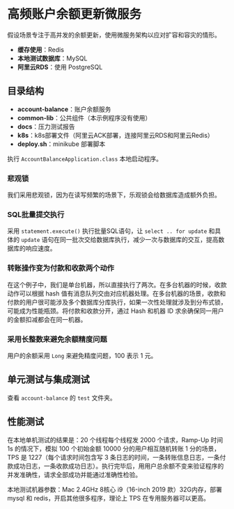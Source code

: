 # 高频账户余额更新微服务

假设场景专注于高并发的余额更新，使用微服务架构以应对扩容和容灾的情形。

- **缓存使用**：Redis
- **本地测试数据库**：MySQL
- **阿里云RDS**：使用 PostgreSQL

## 目录结构

- **account-balance**：账户余额服务
- **common-lib**：公共组件（本示例程序没有使用）
- **docs**：压力测试报告
- **k8s**：k8s部署文件（阿里云ACK部署，连接阿里云RDS和阿里云Redis）
- **deploy.sh**：minikube 部署脚本

执行 `AccountBalanceApplication.class` 本地启动程序。

### 悲观锁

我们采用悲观锁，因为在读写频繁的场景下，乐观锁会给数据库造成额外负担。

### SQL批量提交执行

采用 `statement.execute()` 执行批量SQL语句，让 `select .. for update` 和具体的 `update` 语句在同一批次交给数据库执行，减少一次与数据库的交互，提高数据库的响应速度。

### 转账操作变为付款和收款两个动作

在这个例子中，我们是单台机器，所以直接执行了两次。在多台机器的时候，收款动作可以根据 hash 值有消息队列交由对应机器处理。在多台机器的场景，收款和付款的用户很可能涉及多个数据库分库执行，如果一次性处理就涉及到分布式锁，可能成为性能瓶颈。将付款和收款分开，通过 Hash 和机器 ID 求余确保同一用户的金额扣减都会在同一机器。

### 采用长整数来避免余额精度问题

用户的余额采用 `Long` 来避免精度问题，100 表示 1 元。

## 单元测试与集成测试

查看 `account-balance` 的 `test` 文件夹。

## 性能测试

在本地单机测试的结果是：20 个线程每个线程发 2000 个请求，Ramp-Up 时间 1s 的情况下，模拟 100 个初始金额 10000 分的用户相互随机转账 1 分的场景，TPS 是 1227（每个请求时间包含写 3 条日志的时间，一条转账信息日志，一条付款成功日志，一条收款成功日志）。执行完毕后，用用户总余额不变来验证程序的并发准确性，请求全部成功并能通过准确性检验。

本地测试机器参数：Mac 2.4GHz 8核心 i9（16-inch 2019 款）32G内存，部署 mysql 和 redis，开启其他很多程序，理论上 TPS 在专用服务器可以更高。